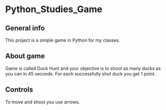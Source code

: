 # Python_Studies_Game

## General info
This project is a simple game in Python for my classes.

## About game
Game is called Duck Hunt and your objective is to shoot as many ducks as you can in 45 seconds. For each successfully shot duck you get 1 point.

## Controls
To move and shoot you use arrows.
